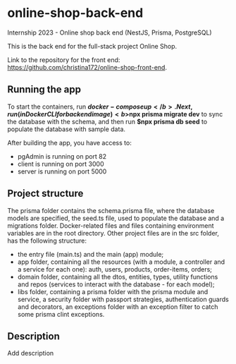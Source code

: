 # online-shop-back-end
Internship 2023 - Online shop back end (NestJS, Prisma, PostgreSQL)

This is the back end for the full-stack project Online Shop.

Link to the repository for the front end: https://github.com/christina172/online-shop-front-end.

## Running the app

To start the containers, run <b>$docker-compose up</b>. Next, run (in Docker CLI for backend image) <b>$npx prisma migrate dev</b> to sync the database with the schema, and then run <b>$npx prisma db seed</b> to populate the database with sample data.

After building the app, you have access to:
- pgAdmin is running on port 82
- client is running on port 3000
- server is running on port 5000

## Project structure

The prisma folder contains the schema.prisma file, where the database models are specified, the seed.ts file, used to populate the database and a migrations folder. Docker-related files and files containing environment variables are in the root directory. Other project files are in the src folder, has the following structure:
- the entry file (main.ts) and the main (app) module;
- app folder, containing all the resources (with a module, a controller and a service for each one): auth, users, products, order-items, orders;
- domain folder, containing all the dtos, entities, types, utility functions and repos (services to interact with the database - for each model);
- libs folder, containing a prisma folder with the prisma module and service, a security folder with passport strategies, authentication guards and decorators, an exceptions folder with an exception filter to catch some prisma clint exceptions. 

## Description

Add description
